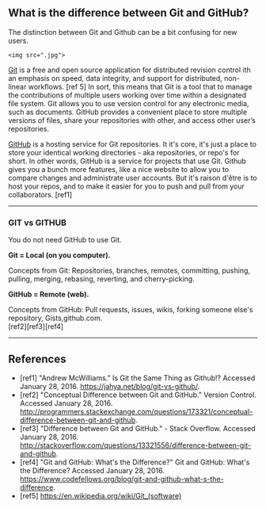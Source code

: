 ## What is the difference between Git and GitHub?

The distinction between Git and Github can be a bit confusing for new users.

	<img src=".jpg">



[Git](https://git-scm.com/) is a free and open source application for distributed revision control ith an emphasis on speed, data integrity, and support for distributed, non-linear workflows. [ref 5]  In sort, this means that Git is a tool that to manage the contributions of multiple users working over time within a designated file system. Git allows you to use version control for any electronic media, such as documents. GitHub provides a convenient place to store multiple versions of files, share your repositories with other, and access other user’s repositories.

[GitHub](https://github.com/) is a hosting service for Git repositories. It it's core, it's just a place to store your identical working directories - aka repositories, or repo's for short. In other words, GitHub is a service for projects that use Git.  Github gives you a bunch more features, like a nice website to allow you to compare changes and administrate user accounts. But it's raison d'être is to host your repos, and to make it easier for you to push and pull from your collaborators. [ref1]

---

### GIT vs GITHUB

You do not need GitHub to use Git.

<strong> Git = Local (on you computer).</strong> 

Concepts from Git: Repositories, branches, remotes, committing, pushing, pulling, merging, rebasing, reverting, and cherry-picking.

<strong> GitHub = Remote (web).</strong> 

Concepts from GitHub: Pull requests, issues, wikis, forking someone else's repository, Gists,github.com.  
[ref2][ref3][ref4]

---

## References


* [ref1] "Andrew McWilliams." Is Git the Same Thing as Github!? Accessed January 28, 2016. https://jahya.net/blog/git-vs-github/. 
* [ref2] "Conceptual Difference between Git and GitHub." Version Control. Accessed January 28, 2016. http://programmers.stackexchange.com/questions/173321/conceptual-difference-between-git-and-github.
* [ref3] "Difference between Git and GitHub." - Stack Overflow. Accessed January 28, 2016. http://stackoverflow.com/questions/13321556/difference-between-git-and-github. 
* [ref4] "Git and GitHub: What's the Difference?" Git and GitHub: What's the Difference? Accessed January 28, 2016. https://www.codefellows.org/blog/git-and-github-what-s-the-difference. 
* [ref5] https://en.wikipedia.org/wiki/Git_(software)



